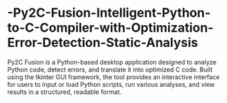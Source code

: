 # -Py2C-Fusion-Intelligent-Python-to-C-Compiler-with-Optimization-Error-Detection-Static-Analysis
Py2C Fusion is a Python-based desktop application designed to analyze Python code, detect errors, and translate it into  optimized C code. Built using the tkinter GUI framework, the tool provides an interactive interface for users to input or  load Python scripts, run various analyses, and view results in a structured, readable format. 
